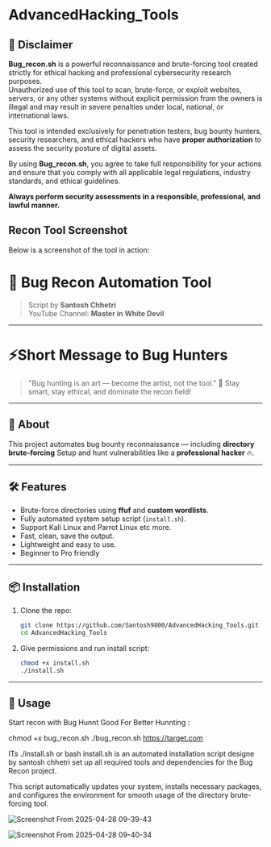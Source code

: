 # AdvancedHacking_Tools
## 📜 Disclaimer

**Bug_recon.sh** is a powerful reconnaissance and brute-forcing tool created strictly for ethical hacking and professional cybersecurity research purposes.  
Unauthorized use of this tool to scan, brute-force, or exploit websites, servers, or any other systems without explicit permission from the owners is illegal and may result in severe penalties under local, national, or international laws.  

This tool is intended exclusively for penetration testers, bug bounty hunters, security researchers, and ethical hackers who have **proper authorization** to assess the security posture of digital assets.  

By using **Bug_recon.sh**, you agree to take full responsibility for your actions and ensure that you comply with all applicable legal regulations, industry standards, and ethical guidelines.  

**Always perform security assessments in a responsible, professional, and lawful manner.**

## Recon Tool Screenshot
Below is a screenshot of the tool in action:

# 🚀 Bug Recon Automation Tool

> Script by **Santosh Chhetri**  
> YouTube Channel: **Master in White Devil**

---

# ⚡Short Message to Bug Hunters
> "Bug hunting is an art — become the artist, not the tool."
> 🎯 Stay smart, stay ethical, and dominate the recon field!
---

## 🧩 About

This project automates bug bounty reconnaissance — including **directory brute-forcing** 
Setup and hunt vulnerabilities like a **professional hacker** 🔥.

---

## 🛠 Features
- Brute-force directories using **ffuf** and **custom wordlists**.
- Fully automated system setup script (`install.sh`).
- Support Kali Linux and Parrot Linux etc more.
- Fast, clean, save the output.
- Lightweight and easy to use.
- Beginner to Pro friendly
  

---

## 📦 Installation

1. Clone the repo:
    ```bash
    git clone https://github.com/Santosh9800/AdvancedHacking_Tools.git
    cd AdvancedHacking_Tools
    ```

2. Give permissions and run install script:
    ```bash
    chmod +x install.sh
    ./install.sh
    ```

---

## 🚀 Usage

Start recon with Bug Hunnt Good For Better Hunnting :

chmod +x bug_recon.sh
./bug_recon.sh https://target.com

ITs ./install.sh or bash install.sh is an automated installation script designe by santosh chhetri set up all required tools and dependencies for the Bug Recon project.

This script automatically updates your system, installs necessary packages, and configures the environment for smooth usage of the directory brute-forcing tool.

![Screenshot From 2025-04-28 09-39-43](https://github.com/user-attachments/assets/7fb31514-5dfb-41ab-b034-0e981f0f1460) <br>


![Screenshot From 2025-04-28 09-40-34](https://github.com/user-attachments/assets/35d90d51-31b3-4857-8cef-54925d8a1519)

